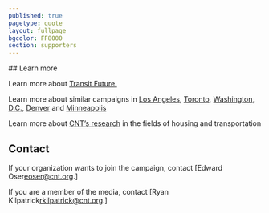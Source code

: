 ```yaml
---
published: true
pagetype: quote
layout: fullpage
bgcolor: FF8000
section: supporters
---
```


<div id="learn" class="mapstage"></div>
## Learn more

Learn more about [Transit Future.](http://transitfuture.org)

Learn more about similar campaigns in [Los Angeles](http://www.metro.net/projects/measurer/), [Toronto](http://www.metrolinx.com/thebigmove/en/default.aspx), [Washington, D.C.](http://www.dullesmetro.com/index.html), [Denver](http://www.rtd-fastracks.com/main_1) and [Minneapolis](http://www.metrocouncil.org/Transportation/Planning/2030-Transportation-Policy-Plan.aspx)

Learn more about [CNT’s research](http://www.cnt.org/resources/) in the fields of housing and transportation  
  

## Contact

If your organization wants to join the campaign, contact [Edward Oser<eoser@cnt.org>.]

If you are a member of the media, contact [Ryan Kilpatrick<rkilpatrick@cnt.org>.]